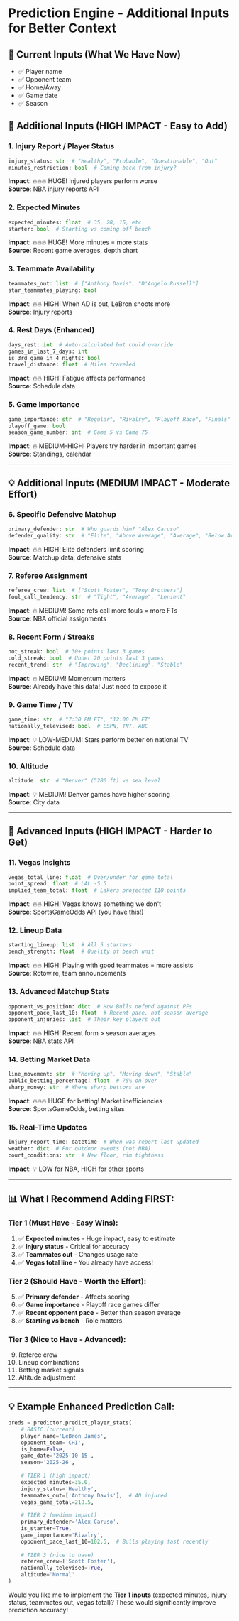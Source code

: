 # Prediction Engine - Additional Inputs for Better Context

## 🎯 Current Inputs (What We Have Now)
- ✅ Player name
- ✅ Opponent team
- ✅ Home/Away
- ✅ Game date
- ✅ Season

## 🚀 Additional Inputs (HIGH IMPACT - Easy to Add)

### 1. **Injury Report / Player Status**
```python
injury_status: str  # "Healthy", "Probable", "Questionable", "Out"
minutes_restriction: bool  # Coming back from injury?
```
**Impact**: 🔥🔥🔥 HUGE! Injured players perform worse  
**Source**: NBA injury reports API

### 2. **Expected Minutes**
```python
expected_minutes: float  # 35, 28, 15, etc.
starter: bool  # Starting vs coming off bench
```
**Impact**: 🔥🔥🔥 HUGE! More minutes = more stats  
**Source**: Recent game averages, depth chart

### 3. **Teammate Availability**
```python
teammates_out: list  # ["Anthony Davis", "D'Angelo Russell"]
star_teammates_playing: bool
```
**Impact**: 🔥🔥 HIGH! When AD is out, LeBron shoots more  
**Source**: Injury reports

### 4. **Rest Days (Enhanced)**
```python
days_rest: int  # Auto-calculated but could override
games_in_last_7_days: int
is_3rd_game_in_4_nights: bool
travel_distance: float  # Miles traveled
```
**Impact**: 🔥🔥 HIGH! Fatigue affects performance  
**Source**: Schedule data

### 5. **Game Importance**
```python
game_importance: str  # "Regular", "Rivalry", "Playoff Race", "Finals"
playoff_game: bool
season_game_number: int  # Game 5 vs Game 75
```
**Impact**: 🔥 MEDIUM-HIGH! Players try harder in important games  
**Source**: Standings, calendar

---

## 💡 Additional Inputs (MEDIUM IMPACT - Moderate Effort)

### 6. **Specific Defensive Matchup**
```python
primary_defender: str  # Who guards him? "Alex Caruso"
defender_quality: str  # "Elite", "Above Average", "Average", "Below Average"
```
**Impact**: 🔥🔥 HIGH! Elite defenders limit scoring  
**Source**: Matchup data, defensive stats

### 7. **Referee Assignment**
```python
referee_crew: list  # ["Scott Foster", "Tony Brothers"]
foul_call_tendency: str  # "Tight", "Average", "Lenient"
```
**Impact**: 🔥 MEDIUM! Some refs call more fouls = more FTs  
**Source**: NBA official assignments

### 8. **Recent Form / Streaks**
```python
hot_streak: bool  # 30+ points last 3 games
cold_streak: bool  # Under 20 points last 3 games
recent_trend: str  # "Improving", "Declining", "Stable"
```
**Impact**: 🔥 MEDIUM! Momentum matters  
**Source**: Already have this data! Just need to expose it

### 9. **Game Time / TV**
```python
game_time: str  # "7:30 PM ET", "12:00 PM ET"
nationally_televised: bool  # ESPN, TNT, ABC
```
**Impact**: 💡 LOW-MEDIUM! Stars perform better on national TV  
**Source**: Schedule data

### 10. **Altitude**
```python
altitude: str  # "Denver" (5280 ft) vs sea level
```
**Impact**: 💡 MEDIUM! Denver games have higher scoring  
**Source**: City data

---

## 🔬 Advanced Inputs (HIGH IMPACT - Harder to Get)

### 11. **Vegas Insights**
```python
vegas_total_line: float  # Over/under for game total
point_spread: float  # LAL -5.5
implied_team_total: float  # Lakers projected 110 points
```
**Impact**: 🔥🔥 HIGH! Vegas knows something we don't  
**Source**: SportsGameOdds API (you have this!)

### 12. **Lineup Data**
```python
starting_lineup: list  # All 5 starters
bench_strength: float  # Quality of bench unit
```
**Impact**: 🔥🔥 HIGH! Playing with good teammates = more assists  
**Source**: Rotowire, team announcements

### 13. **Advanced Matchup Stats**
```python
opponent_vs_position: dict  # How Bulls defend against PFs
opponent_pace_last_10: float  # Recent pace, not season average
opponent_injuries: list  # Their key players out
```
**Impact**: 🔥🔥 HIGH! Recent form > season averages  
**Source**: NBA stats API

### 14. **Betting Market Data**
```python
line_movement: str  # "Moving up", "Moving down", "Stable"
public_betting_percentage: float  # 75% on over
sharp_money: str  # Where sharp bettors are
```
**Impact**: 🔥🔥🔥 HUGE for betting! Market inefficiencies  
**Source**: SportsGameOdds, betting sites

### 15. **Real-Time Updates**
```python
injury_report_time: datetime  # When was report last updated
weather: dict  # For outdoor events (not NBA)
court_conditions: str  # New floor, rim tightness
```
**Impact**: 💡 LOW for NBA, HIGH for other sports

---

## 📊 What I Recommend Adding FIRST:

### **Tier 1 (Must Have - Easy Wins):**
1. ✅ **Expected minutes** - Huge impact, easy to estimate
2. ✅ **Injury status** - Critical for accuracy
3. ✅ **Teammates out** - Changes usage rate
4. ✅ **Vegas total line** - You already have access!

### **Tier 2 (Should Have - Worth the Effort):**
5. ✅ **Primary defender** - Affects scoring
6. ✅ **Game importance** - Playoff race games differ
7. ✅ **Recent opponent pace** - Better than season average
8. ✅ **Starting vs bench** - Role matters

### **Tier 3 (Nice to Have - Advanced):**
9. Referee crew
10. Lineup combinations
11. Betting market signals
12. Altitude adjustment

---

## 💡 Example Enhanced Prediction Call:

```python
preds = predictor.predict_player_stats(
    # BASIC (current)
    player_name='LeBron James',
    opponent_team='CHI',
    is_home=False,
    game_date='2025-10-15',
    season='2025-26',
    
    # TIER 1 (high impact)
    expected_minutes=35.0,
    injury_status='Healthy',
    teammates_out=['Anthony Davis'],  # AD injured
    vegas_game_total=218.5,
    
    # TIER 2 (medium impact)
    primary_defender='Alex Caruso',
    is_starter=True,
    game_importance='Rivalry',
    opponent_pace_last_10=102.5,  # Bulls playing fast recently
    
    # TIER 3 (nice to have)
    referee_crew=['Scott Foster'],
    nationally_televised=True,
    altitude='Normal'
)
```

Would you like me to implement the **Tier 1 inputs** (expected minutes, injury status, teammates out, vegas total)? These would significantly improve prediction accuracy!

